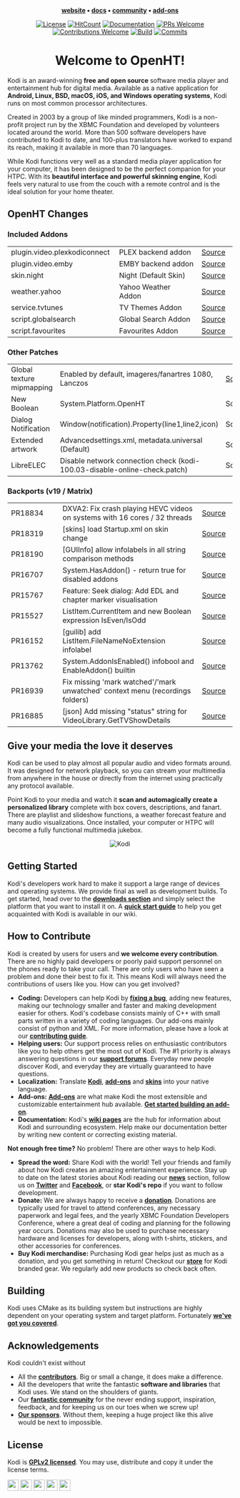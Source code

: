 <p align="center">
  <strong>
    <a href="https://kodi.tv/">website</a>
    •
    <a href="https://kodi.wiki/view/Main_Page">docs</a>
    •
    <a href="https://forum.kodi.tv/">community</a>
    •
    <a href="https://kodi.tv/addons">add-ons</a>
  </strong>
</p>

<p align="center">
  <a href="LICENSE.md"><img alt="License" src="https://img.shields.io/badge/license-GPLv2-blue.svg?style=flat-square"></a>
  <a href="http://hits.dwyl.io/xbmc/xbmc"><img alt="HitCount" src="http://hits.dwyl.io/xbmc/xbmc.svg"></a>
  <a href="https://docs.kodi.tv/"><img alt="Documentation" src="https://img.shields.io/badge/code-documented-brightgreen.svg?style=flat-square"></a>
  <a href="https://github.com/xbmc/xbmc/pulls"><img alt="PRs Welcome" src="https://img.shields.io/badge/PRs-welcome-brightgreen.svg?style=flat-square"></a>
  <a href="#how-to-contribute"><img alt="Contributions Welcome" src="https://img.shields.io/badge/contributions-welcome-brightgreen.svg?style=flat-square"></a>
  <a href="http://jenkins.kodi.tv/"><img alt="Build" src="https://img.shields.io/badge/CI-jenkins-brightgreen.svg?style=flat-square"></a>
  <a href="https://github.com/xbmc/xbmc/commits/master"><img alt="Commits" src="https://img.shields.io/github/commits-since/xbmc/xbmc/latest.svg?style=flat-square"></a>
</p>

<h1 align="center">
  Welcome to OpenHT!
</h1>

Kodi is an award-winning **free and open source** software media player and entertainment hub for digital media. Available as a native application for **Android, Linux, BSD, macOS, iOS, and Windows operating systems**, Kodi runs on most common processor architectures.

Created in 2003 by a group of like minded programmers, Kodi is a non-profit project run by the XBMC Foundation and developed by volunteers located around the world. More than 500 software developers have contributed to Kodi to date, and 100-plus translators have worked to expand its reach, making it available in more than 70 languages.

While Kodi functions very well as a standard media player application for your computer, it has been designed to be the perfect companion for your HTPC. With its **beautiful interface and powerful skinning engine**, Kodi feels very natural to use from the couch with a remote control and is the ideal solution for your home theater.

## OpenHT Changes
### Included Addons
<table>
   <tr>
      <td width="250">plugin.video.plexkodiconnect</td>
      <td width="600">PLEX backend addon</td>
      <td width="100"><a href="https://github.com/croneter/PlexKodiConnect">Source</a></td>
   </tr>
   <tr>
      <td width="250">plugin.video.emby</td>
      <td width="600">EMBY backend addon</td>
      <td width="100"><a href="https://github.com/MediaBrowser/plugin.video.emby">Source</a></td>
   </tr>
    <tr>
      <td width="250">skin.night</td>
      <td width="600">Night (Default Skin)</td>
      <td width="100"><a href="https://github.com/bkury/skin.night">Source</a></td>
   </tr>
   <tr>
      <td width="250">weather.yahoo</td>
      <td width="600">Yahoo Weather Addon</td>
      <td width="100"><a href="https://kodi.wiki/view/Add-on:Yahoo!_Weather">Source</a></td>
   </tr>
   <tr>
      <td width="250">service.tvtunes</td>
      <td width="600">TV Themes Addon</td>
      <td width="100"><a href="https://github.com/latts9923/service.tvtunes">Source</a></td>
   </tr>
   <tr>
      <td width="250">script.globalsearch</td>
      <td width="600">Global Search Addon</td>
      <td width="100"><a href="https://kodi.wiki/view/Add-on:Global_Search">Source</a></td>
   </tr>
     <tr>
      <td width="250">script.favourites</td>
      <td width="600">Favourites Addon</td>
      <td width="100"><a href="https://kodi.wiki/view/Add-on:Favourites_script">Source</a></td>
   </tr>
</table>

### Other Patches
<table>
   <tr>
      <td width="250">Global texture mipmapping</td>
      <td width="600">Enabled by default, imageres/fanartres 1080, Lanczos</td>
      <td width="100"><a href="https://github.com/axbmcuser/xbmc">Source</td>
   </tr>
   <tr>
      <td width="250">New Boolean</td>
      <td width="600">System.Platform.OpenHT</td>
      <td width="100">Source</td>
   </tr>
   <tr>
      <td width="250">Dialog Notification</td>
      <td width="600">Window(notification).Property(line1,line2,icon)</td>
      <td width="100">Source</td>
   </tr>
   <tr>
      <td width="250">Extended artwork</td>
      <td width="600">Advancedsettings.xml, metadata.universal (Default)</td>
      <td width="100">Source</td>
   </tr>
   <tr>
      <td width="250">LibreELEC</td>
      <td width="600">Disable network connection check (kodi-100.03-disable-online-check.patch)</td>
      <td width="100">Source</td>
   </tr>
</table>

### Backports (v19 / Matrix)
<table>
   <tr>
      <td width="250">PR18834</td>
      <td width="600">DXVA2: Fix crash playing HEVC videos on systems with 16 cores / 32 threads</td>
      <td width="100"><a href="https://github.com/xbmc/xbmc/pull/18834">Source</a></td>
   </tr>
   <tr>
      <td width="250">PR18319</td>
      <td width="600">[skins] load Startup.xml on skin change</td>
      <td width="100"><a href="https://github.com/xbmc/xbmc/pull/18319">Source</a></td>
   </tr>
   <tr>
      <td width="250">PR18190</td>
      <td width="600">[GUIInfo] allow infolabels in all string comparison methods</td>
      <td width="100"><a href="https://github.com/xbmc/xbmc/pull/18190">Source</a></td>
   </tr>
   <tr>
      <td width="250">PR16707</td>
      <td width="600">System.HasAddon() - return true for disabled addons</td>
      <td width="100"><a href="https://github.com/xbmc/xbmc/pull/16707">Source</a></td>
   </tr>
   <tr>
      <td width="250">PR15767</td>
      <td width="600">Feature: Seek dialog: Add EDL and chapter marker visualisation</td>
      <td width="100"><a href="https://github.com/xbmc/xbmc/pull/15767">Source</a></td>
   </tr>
   <tr>
      <td width="250">PR15527</td>
      <td width="600">ListItem.CurrentItem and new Boolean expression IsEven/IsOdd</td>
      <td width="100"><a href="https://github.com/xbmc/xbmc/pull/15527">Source</a></td>
   </tr>
   <tr>
      <td width="250">PR16152</td>
      <td width="600">[guilib] add ListItem.FileNameNoExtension infolabel</td>
      <td width="100"><a href="https://github.com/xbmc/xbmc/pull/16152">Source</a></td>
   </tr>
   <tr>
      <td width="250">PR13762</td>
      <td width="600">System.AddonIsEnabled() infobool and EnableAddon() builtin</td>
      <td width="100"><a href="https://github.com/xbmc/xbmc/pull/13762">Source</a></td>
   </tr>
   <tr>
      <td width="250">PR16939</td>
      <td width="600">Fix missing 'mark watched'/'mark unwatched' context menu (recordings folders)</td>
      <td width="100"><a href="https://github.com/xbmc/xbmc/pull/16939">Source</a></td>
   </tr>
   <tr>
      <td width="250">PR16885</td>
      <td width="600">[json] Add missing "status" string for VideoLibrary.GetTVShowDetails</td>
      <td width="100"><a href="https://github.com/xbmc/xbmc/pull/16885">Source</a></td>
   </tr>
</table>

## Give your media the love it deserves
Kodi can be used to play almost all popular audio and video formats around. It was designed for network playback, so you can stream your multimedia from anywhere in the house or directly from the internet using practically any protocol available.

Point Kodi to your media and watch it **scan and automagically create a personalized library** complete with box covers, descriptions, and fanart. There are playlist and slideshow functions, a weather forecast feature and many audio visualizations. Once installed, your computer or HTPC will become a fully functional multimedia jukebox.

<p align="center">
  <img src="docs/resources/kodi.gif" alt="Kodi">
</p>

## Getting Started
Kodi's developers work hard to make it support a large range of devices and operating systems. We provide final as well as development builds. To get started, head over to the **[downloads section](https://kodi.tv/download)** and simply select the platform that you want to install it on. A **[quick start guide](https://kodi.wiki/view/quick_start_guide)** to help you get acquainted with Kodi is available in our wiki.

## How to Contribute
Kodi is created by users for users and **we welcome every contribution**. There are no highly paid developers or poorly paid support personnel on the phones ready to take your call. There are only users who have seen a problem and done their best to fix it. This means Kodi will always need the contributions of users like you. How can you get involved?

* **Coding:** Developers can help Kodi by **[fixing a bug](https://github.com/xbmc/xbmc/issues)**, adding new features, making our technology smaller and faster and making development easier for others. Kodi's codebase consists mainly of C++ with small parts written in a variety of coding languages. Our add-ons mainly consist of python and XML. For more information, please have a look at our **[contributing guide](docs/CONTRIBUTING.md)**.
* **Helping users:** Our support process relies on enthusiastic contributors like you to help others get the most out of Kodi. The #1 priority is always answering questions in our **[support forums](https://forum.kodi.tv/)**. Everyday new people discover Kodi, and everyday they are virtually guaranteed to have questions.
* **Localization:** Translate **[Kodi](https://www.transifex.com/teamxbmc/kodi-main/)**, **[add-ons](https://www.transifex.com/teamxbmc/xbmc-addons/)** and **[skins](https://www.transifex.com/teamxbmc/xbmc-skins/)** into your native language.
* **Add-ons:** **[Add-ons](https://kodi.tv/addons)** are what make Kodi the most extensible and customizable entertainment hub available. **[Get started building an add-on](https://kodi.tv/create-an-addon)**.
* **Documentation:** Kodi's **[wiki pages](https://kodi.wiki/)** are the hub for information about Kodi and surrounding ecosystem. Help make our documentation better by writing new content or correcting existing material.

**Not enough free time?** No problem! There are other ways to help Kodi.

* **Spread the word:** Share Kodi with the world! Tell your friends and family about how Kodi creates an amazing entertainment experience. Stay up to date on the latest stories about Kodi reading our **[news](https://kodi.tv/blog)** section, follow us on **[Twitter](https://twitter.com/koditv)** and **[Facebook](https://www.facebook.com/XBMC/)**, or **star Kodi's repo** if you want to follow development.
* **Donate:** We are always happy to receive a **[donation](https://kodi.tv/contribute/donate)**. Donations are typically used for travel to attend conferences, any necessary paperwork and legal fees, and the yearly XBMC Foundation Developers Conference, where a great deal of coding and planning for the following year occurs. Donations may also be used to purchase necessary hardware and licenses for developers, along with t-shirts, stickers, and other accessories for conferences.
* **Buy Kodi merchandise:** Purchasing Kodi gear helps just as much as a donation, and you get something in return! Checkout our **[store](https://kodi.tv/store)** for Kodi branded gear. We regularly add new products so check back often.

## Building
Kodi uses CMake as its building system but instructions are highly dependent on your operating system and target platform. Fortunately **[we've got you covered](docs/README.md)**.

## Acknowledgements
Kodi couldn't exist without

* All the **[contributors](https://github.com/xbmc/xbmc/graphs/contributors)**. Big or small a change, it does make a difference.
* All the developers that write the fantastic **software and libraries** that Kodi uses. We stand on the shoulders of giants.
* Our **[fantastic community](https://forum.kodi.tv/)** for the never ending support, inspiration, feedback, and for keeping us on our toes when we screw up!
* **[Our sponsors](https://kodi.tv/sponsors)**. Without them, keeping a huge project like this alive would be next to impossible.

## License
Kodi is **[GPLv2 licensed](LICENSE.md)**. You may use, distribute and copy it under the license terms.

<a href="https://github.com/xbmc/xbmc/graphs/contributors"><img src="https://forthebadge.com/images/badges/built-by-developers.svg" height="25"></a>
<a href="https://github.com/xbmc/xbmc"><img src="https://forthebadge.com/images/badges/certified-cousin-terio.svg" height="25"></a>
<a href="https://github.com/xbmc/xbmc"><img src="https://forthebadge.com/images/badges/approved-by-george-costanza.svg" height="25"></a>
<a href="https://kodi.tv/download"><img src="https://forthebadge.com/images/badges/check-it-out.svg" height="25"></a>
<a href="https://github.com/xbmc/xbmc"><img src="https://forthebadge.com/images/badges/winter-is-coming.svg" height="25"></a>
